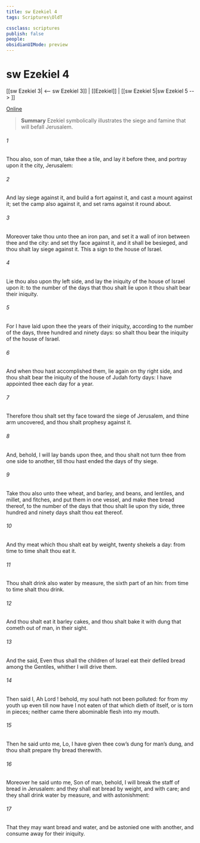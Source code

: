 ```yaml
---
title: sw Ezekiel 4
tags: Scriptures\OldT

cssclass: scriptures
publish: false
people:
obsidianUIMode: preview
---
```


# sw Ezekiel 4
[[sw Ezekiel 3| <-- sw Ezekiel 3]] | [[Ezekiel]] | [[sw Ezekiel 5|sw Ezekiel 5 --> ]]

[Online](https://churchofjesuschrist.org/study/scriptures/ot/ezek/4?lang=eng)

> __Summary__
Ezekiel symbolically illustrates the siege and famine that will befall Jerusalem.

###### 1 
Thou also, son of man, take thee a tile, and lay it before thee, and portray upon it the city,  Jerusalem:

###### 2 
And lay siege against it, and build a fort against it, and cast a mount against it; set the camp also against it, and set  rams against it round about.

###### 3 
Moreover take thou unto thee an iron pan, and set it  a wall of iron between thee and the city: and set thy face against it, and it shall be besieged, and thou shalt lay siege against it. This  a sign to the house of Israel.

###### 4 
Lie thou also upon thy left side, and lay the iniquity of the house of Israel upon it:  to the number of the days that thou shalt lie upon it thou shalt bear their iniquity.

###### 5 
For I have laid upon thee the years of their iniquity, according to the number of the days, three hundred and ninety days: so shalt thou bear the iniquity of the house of Israel.

###### 6 
And when thou hast accomplished them, lie again on thy right side, and thou shalt bear the iniquity of the house of Judah forty days: I have appointed thee each day for a year.

###### 7 
Therefore thou shalt set thy face toward the siege of Jerusalem, and thine arm  uncovered, and thou shalt prophesy against it.

###### 8 
And, behold, I will lay bands upon thee, and thou shalt not turn thee from one side to another, till thou hast ended the days of thy siege.

###### 9 
Take thou also unto thee wheat, and barley, and beans, and lentiles, and millet, and fitches, and put them in one vessel, and make thee bread thereof,  to the number of the days that thou shalt lie upon thy side, three hundred and ninety days shalt thou eat thereof.

###### 10 
And thy meat which thou shalt eat  by weight, twenty shekels a day: from time to time shalt thou eat it.

###### 11 
Thou shalt drink also water by measure, the sixth part of an hin: from time to time shalt thou drink.

###### 12 
And thou shalt eat it  barley cakes, and thou shalt bake it with dung that cometh out of man, in their sight.

###### 13 
And the  said, Even thus shall the children of Israel eat their defiled bread among the Gentiles, whither I will drive them.

###### 14 
Then said I, Ah Lord ! behold, my soul hath not been polluted: for from my youth up even till now have I not eaten of that which dieth of itself, or is torn in pieces; neither came there abominable flesh into my mouth.

###### 15 
Then he said unto me, Lo, I have given thee cow’s dung for man’s dung, and thou shalt prepare thy bread therewith.

###### 16 
Moreover he said unto me, Son of man, behold, I will break the staff of bread in Jerusalem: and they shall eat bread by weight, and with care; and they shall drink water by measure, and with astonishment:

###### 17 
That they may want bread and water, and be astonied one with another, and consume away for their iniquity.

